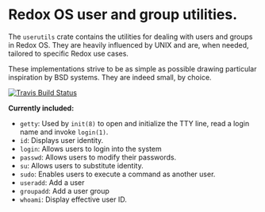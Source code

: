 # Redox OS user and group utilities.

The `userutils` crate contains the utilities for dealing with users and groups in Redox OS.
They are heavily influenced by UNIX and are, when needed, tailored to specific Redox use cases.

These implementations strive to be as simple as possible drawing particular
inspiration by BSD systems. They are indeed small, by choice.

[![Travis Build Status](https://travis-ci.org/redox-os/userutils.svg?branch=master)](https://travis-ci.org/redox-os/userutils)

**Currently included:**

- `getty`: Used by `init(8)` to open and initialize the TTY line, read a login name and invoke `login(1)`.
- `id`: Displays user identity.
- `login`: Allows users to login into the system
- `passwd`: Allows users to modify their passwords.
- `su`: Allows users to substitute identity.
- `sudo`: Enables users to execute a command as another user.
- `useradd`: Add a user
- `groupadd`: Add a user group
- `whoami`: Display effective user ID.

